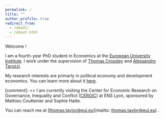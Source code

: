 ```yaml
---
permalink: /
title: ""
author_profile: true
redirect_from: 
  - /about/
  - /about.html
---
```

Welcome !

I am a fourth-year PhD student in Economics at the [European University Institute][eui_link]. I work under the supervision of [Thomas Crossley][crossley_link] and [Alessandro Tarozzi][tarozzi_link]. 

My research interests are primarly in political economy and development economics. You can learn more about it [here][research_link].

[comment]: <> I am currently visiting the Center for Economic Research on Governance, Inequality and Conflict ([CERGIC][cergic_link]) at ENS Lyon, sponsored by Mathieu Couttenier and Sophie Hatte.

You can reach me at [thomas.taylor@eui.eu](mailto: thomas.taylor@eui.eu) .

[eui_link]: https://eui.eu/economics
[tarozzi_link]: https://sites.google.com/site/alessandrotarozzi/home
[crossley_link]: https://sites.google.com/site/tfcrossley/
[cergic_link]: https://www.cergic-lyon.fr/
[research_link]: https://thomastaylor-econ.github.io/research/
